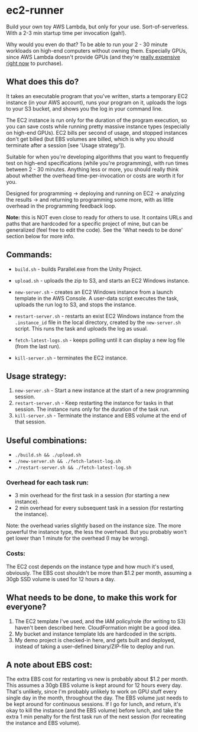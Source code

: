 # ec2-runner

Build your own toy AWS Lambda, but only for your use. Sort-of-serverless. With a 2-3 min startup time per invocation (gah!).

Why would you even do that? To be able to run your 2 - 30 minute workloads on high-end computers without owning them. Especially GPUs, since AWS Lambda doesn't provide GPUs (and they're [really expensive right now](https://en.wikipedia.org/wiki/2020–2021_global_chip_shortage) to purchase).

## What does this do?
It takes an executable program that you've written, starts a temporary EC2 instance (in your AWS account), runs your program on it, uploads the logs to your S3 bucket, and shows you the log in your command line.

The EC2 instance is run only for the duration of the program execution, so you can save costs while running pretty massive instance types (especially on high-end GPUs). EC2 bills per second of usage, and stopped instances don't get billed (but EBS volumes are billed, which is why you should terminate after a session [see 'Usage strategy']).

Suitable for when you're developing algorithms that you want to frequently test on high-end specifications (while you're programming), with run times between 2 - 30 minutes. Anything less or more, you should really think about whether the overhead time-per-invocation or costs are worth it for you.

Designed for programming -> deploying and running on EC2 -> analyzing the results -> and returning to programming some more, with as little overhead in the programming feedback loop.

**Note:** this is NOT even close to ready for others to use. It contains URLs and paths that are hardcoded for a specific project of mine, but can be generalized (feel free to edit the code). See the 'What needs to be done' section below for more info.

## Commands:
* `build.sh` - builds Parallel.exe from the Unity Project.
* `upload.sh` - uploads the zip to S3, and starts an EC2 Windows instance.

* `new-server.sh` - creates an EC2 Windows instance from a launch template in the AWS Console. A user-data script executes the task, uploads the run log to S3, and stops the instance.
* `restart-server.sh` - restarts an exist EC2 Windows instance from the `.instance_id` file in the local directory, created by the `new-server.sh` script. This runs the task and uploads the log as usual.
* `fetch-latest-logs.sh` - keeps polling until it can display a new log file (from the last run).

* `kill-server.sh` - terminates the EC2 instance.

## Usage strategy:
1. `new-server.sh` - Start a new instance at the start of a new programming session.
2. `restart-server.sh` - Keep restarting the instance for tasks in that session. The instance runs only for the duration of the task run.
3. `kill-server.sh` - Terminate the instance and EBS volume at the end of that session.

## Useful combinations:
* `./build.sh && ./upload.sh`
* `./new-server.sh && ./fetch-latest-log.sh`
* `./restart-server.sh && ./fetch-latest-log.sh`

### Overhead for each task run:
- 3 min overhead for the first task in a session (for starting a new instance).
- 2 min overhead for every subsequent task in a session (for restarting the instance).

Note: the overhead varies slightly based on the instance size. The more powerful the instance type, the less the overhead. But you probably won't get lower than 1 minute for the overhead (I may be wrong).

### Costs:
The EC2 cost depends on the instance type and how much it's used, obviously. The EBS cost shouldn't be more than $1.2 per month, assuming a 30gb SSD volume is used for 12 hours a day.

## What needs to be done, to make this work for everyone?
1. The EC2 template I've used, and the IAM policy/role (for writing to S3) haven't been described here. CloudFormation might be a good idea.
2. My bucket and instance template Ids are hardcoded in the scripts.
3. My demo project is checked-in here, and gets built and deployed, instead of taking a user-defined binary/ZIP-file to deploy and run.

## A note about EBS cost:
The extra EBS cost for restarting vs new is probably about $1.2 per month. This assumes a 30gb EBS volume is kept around for 12 hours every day. That's unlikely, since I'm probably unlikely to work on GPU stuff every single day in the month, throughout the day. The EBS volume just needs to be kept around for continuous sessions. If I go for lunch, and return, it's okay to kill the instance (and the EBS volume) before lunch, and take the extra 1 min penalty for the first task run of the next session (for recreating the instance and EBS volume).